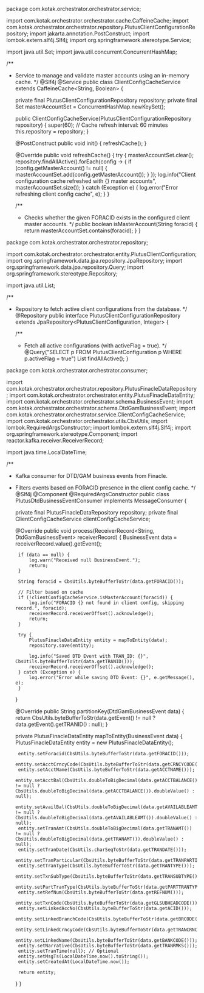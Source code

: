 package com.kotak.orchestrator.orchestrator.service;

import com.kotak.orchestrator.orchestrator.cache.CaffeineCache;
import com.kotak.orchestrator.orchestrator.repository.PlutusClientConfigurationRepository;
import jakarta.annotation.PostConstruct;
import lombok.extern.slf4j.Slf4j;
import org.springframework.stereotype.Service;

import java.util.Set;
import java.util.concurrent.ConcurrentHashMap;

/**
 * Service to manage and validate master accounts using an in-memory cache.
 */
@Slf4j
@Service
public class ClientConfigCacheService extends CaffeineCache<String, Boolean> {

    private final PlutusClientConfigurationRepository repository;
    private final Set<String> masterAccountSet = ConcurrentHashMap.newKeySet();

    public ClientConfigCacheService(PlutusClientConfigurationRepository repository) {
        super(60); // Cache refresh interval: 60 minutes
        this.repository = repository;
    }

    @PostConstruct
    public void init() {
        refreshCache();
    }

    @Override
    public void refreshCache() {
        try {
            masterAccountSet.clear();
            repository.findAllActive().forEach(config -> {
                if (config.getMasterAccount() != null) {
                    masterAccountSet.add(config.getMasterAccount());
                }
            });
            log.info("Client configuration cache refreshed with {} master accounts", masterAccountSet.size());
        } catch (Exception e) {
            log.error("Error refreshing client config cache", e);
        }
    }

    /**
     * Checks whether the given FORACID exists in the configured client master accounts.
     */
    public boolean isMasterAccount(String foracid) {
        return masterAccountSet.contains(foracid);
    }
}






package com.kotak.orchestrator.orchestrator.repository;

import com.kotak.orchestrator.orchestrator.entity.PlutusClientConfiguration;
import org.springframework.data.jpa.repository.JpaRepository;
import org.springframework.data.jpa.repository.Query;
import org.springframework.stereotype.Repository;

import java.util.List;

/**
 * Repository to fetch active client configurations from the database.
 */
@Repository
public interface PlutusClientConfigurationRepository extends JpaRepository<PlutusClientConfiguration, Integer> {

    /**
     * Fetch all active configurations (with activeFlag = true).
     */
    @Query("SELECT p FROM PlutusClientConfiguration p WHERE p.activeFlag = true")
    List<PlutusClientConfiguration> findAllActive();
}







package com.kotak.orchestrator.orchestrator.consumer;

import com.kotak.orchestrator.orchestrator.repository.PlutusFinacleDataRepository;
import com.kotak.orchestrator.orchestrator.entity.PlutusFinacleDataEntity;
import com.kotak.orchestrator.orchestrator.schema.BusinessEvent;
import com.kotak.orchestrator.orchestrator.schema.DtdGamBusinessEvent;
import com.kotak.orchestrator.orchestrator.service.ClientConfigCacheService;
import com.kotak.orchestrator.orchestrator.utils.CbsUtils;
import lombok.RequiredArgsConstructor;
import lombok.extern.slf4j.Slf4j;
import org.springframework.stereotype.Component;
import reactor.kafka.receiver.ReceiverRecord;

import java.time.LocalDateTime;

/**
 * Kafka consumer for DTD/GAM business events from Finacle.
 * Filters events based on FORACID presence in the client config cache.
 */
@Slf4j
@Component
@RequiredArgsConstructor
public class PlutusDtdBusinessEventConsumer implements MessageConsumer<DtdGamBusinessEvent> {

    private final PlutusFinacleDataRepository repository;
    private final ClientConfigCacheService clientConfigCacheService;

    @Override
    public void process(ReceiverRecord<String, DtdGamBusinessEvent> receiverRecord) {
        BusinessEvent data = receiverRecord.value().getEvent();

        if (data == null) {
            log.warn("Received null BusinessEvent.");
            return;
        }

        String foracid = CbsUtils.byteBufferToStr(data.getFORACID());

        // Filter based on cache
        if (!clientConfigCacheService.isMasterAccount(foracid)) {
            log.info("FORACID {} not found in client config, skipping record.", foracid);
            receiverRecord.receiverOffset().acknowledge();
            return;
        }

        try {
            PlutusFinacleDataEntity entity = mapToEntity(data);
            repository.save(entity);

            log.info("Saved DTD Event with TRAN_ID: {}", CbsUtils.byteBufferToStr(data.getTRANID()));
            receiverRecord.receiverOffset().acknowledge();
        } catch (Exception e) {
            log.error("Error while saving DTD Event: {}", e.getMessage(), e);
        }
    }

    @Override
    public String partitionKey(DtdGamBusinessEvent data) {
        return CbsUtils.byteBufferToStr(data.getEvent() != null ? data.getEvent().getTRANID() : null);
    }

    private PlutusFinacleDataEntity mapToEntity(BusinessEvent data) {
        PlutusFinacleDataEntity entity = new PlutusFinacleDataEntity();

        entity.setForacid(CbsUtils.byteBufferToStr(data.getFORACID()));
        entity.setAcctCrncyCode(CbsUtils.byteBufferToStr(data.getCRNCYCODE()));
        entity.setAcctName(CbsUtils.byteBufferToStr(data.getACCTNAME()));
        entity.setAcctBal(CbsUtils.doubleToBigDecimal(data.getACCTBALANCE()) != null ? CbsUtils.doubleToBigDecimal(data.getACCTBALANCE()).doubleValue() : null);
        entity.setAvailBal(CbsUtils.doubleToBigDecimal(data.getAVAILABLEAMT()) != null ? CbsUtils.doubleToBigDecimal(data.getAVAILABLEAMT()).doubleValue() : null);
        entity.setTranAmt(CbsUtils.doubleToBigDecimal(data.getTRANAMT()) != null ? CbsUtils.doubleToBigDecimal(data.getTRANAMT()).doubleValue() : null);
        entity.setTranDate(CbsUtils.charSeqToStr(data.getTRANDATE()));
        entity.setTranParticular(CbsUtils.byteBufferToStr(data.getTRANPARTICULAR()));
        entity.setTranType(CbsUtils.byteBufferToStr(data.getTRANTYPE()));
        entity.setTxnSubType(CbsUtils.byteBufferToStr(data.getTRANSUBTYPE()));
        entity.setPartTranType(CbsUtils.byteBufferToStr(data.getPARTTRANTYPE()));
        entity.setRefNum(CbsUtils.byteBufferToStr(data.getREFNUM()));
        entity.setTxnCode(CbsUtils.byteBufferToStr(data.getGLSUBHEADCODE()));
        entity.setLinkedAccNo(CbsUtils.byteBufferToStr(data.getACID()));
        entity.setLinkedBranchCode(CbsUtils.byteBufferToStr(data.getBRCODE()));
        entity.setLinkedCrncyCode(CbsUtils.byteBufferToStr(data.getTRANCRNCYCODE()));
        entity.setLinkedName(CbsUtils.byteBufferToStr(data.getBANKCODE()));
        entity.setNarrative(CbsUtils.byteBufferToStr(data.getTRANRMKS()));
        entity.setTranTime(null); // Optional
        entity.setMsgTs(LocalDateTime.now().toString());
        entity.setCreatedAt(LocalDateTime.now());

        return entity;
    }
}
